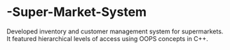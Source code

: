 # -Super-Market-System
Developed inventory and customer management system for supermarkets. It featured hierarchical levels of access using OOPS concepts in C++.

